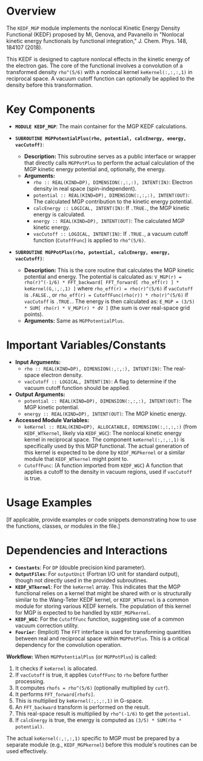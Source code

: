 # Overview

The `KEDF_MGP` module implements the nonlocal Kinetic Energy Density Functional (KEDF) proposed by Mi, Genova, and Pavanello in "Nonlocal kinetic energy functionals by functional integration," J. Chem. Phys. 148, 184107 (2018).

This KEDF is designed to capture nonlocal effects in the kinetic energy of the electron gas. The core of the functional involves a convolution of a transformed density `rho^(5/6)` with a nonlocal kernel `keKernel(:,:,:,1)` in reciprocal space. A vacuum cutoff function can optionally be applied to the density before this transformation.

# Key Components

- **`MODULE KEDF_MGP`**: The main container for the MGP KEDF calculations.

- **`SUBROUTINE MGPPotentialPlus(rho, potential, calcEnergy, energy, vacCutoff)`**:
  - **Description:** This subroutine serves as a public interface or wrapper that directly calls `MGPPotPlus` to perform the actual calculation of the MGP kinetic energy potential and, optionally, the energy.
  - **Arguments:**
    - `rho :: REAL(KIND=DP), DIMENSION(:,:,:), INTENT(IN)`: Electron density in real space (spin-independent).
    - `potential :: REAL(KIND=DP), DIMENSION(:,:,:), INTENT(OUT)`: The calculated MGP contribution to the kinetic energy potential.
    - `calcEnergy :: LOGICAL, INTENT(IN)`: If `.TRUE.`, the MGP kinetic energy is calculated.
    - `energy :: REAL(KIND=DP), INTENT(OUT)`: The calculated MGP kinetic energy.
    - `vacCutoff :: LOGICAL, INTENT(IN)`: If `.TRUE.`, a vacuum cutoff function (`CutoffFunc`) is applied to `rho^(5/6)`.

- **`SUBROUTINE MGPPotPlus(rho, potential, calcEnergy, energy, vacCutoff)`**:
  - **Description:** This is the core routine that calculates the MGP kinetic potential and energy.
    The potential is calculated as:
    `V_MGP(r) = rho(r)^(-1/6) * FFT_backward[ FFT_forward[ rho_eff(r) ] * keKernel(G,:,:,1) ]`
    where `rho_eff(r) = rho(r)^(5/6)` if `vacCutoff` is `.FALSE.`, or `rho_eff(r) = CutoffFunc(rho(r)) * rho(r)^(5/6)` if `vacCutoff` is `.TRUE.`.
    The energy is then calculated as:
    `E_MGP = (3/5) * SUM[ rho(r) * V_MGP(r) * dV ]` (the sum is over real-space grid points).
  - **Arguments:** Same as `MGPPotentialPlus`.

# Important Variables/Constants

- **Input Arguments:**
    - `rho :: REAL(KIND=DP), DIMENSION(:,:,:), INTENT(IN)`: The real-space electron density.
    - `vacCutoff :: LOGICAL, INTENT(IN)`: A flag to determine if the vacuum cutoff function should be applied.
- **Output Arguments:**
    - `potential :: REAL(KIND=DP), DIMENSION(:,:,:), INTENT(OUT)`: The MGP kinetic potential.
    - `energy :: REAL(KIND=DP), INTENT(OUT)`: The MGP kinetic energy.
- **Accessed Module Variables:**
    - `keKernel :: REAL(KIND=DP), ALLOCATABLE, DIMENSION(:,:,:,:)` (from `KEDF_WTkernel`, likely via `KEDF_WGC`): The nonlocal kinetic energy kernel in reciprocal space. The component `keKernel(:,:,:,1)` is specifically used by this MGP functional. The actual generation of this kernel is expected to be done by `KEDF_MGPkernel` or a similar module that `KEDF_WTkernel` might point to.
    - `CutoffFunc`: (A function imported from `KEDF_WGC`) A function that applies a cutoff to the density in vacuum regions, used if `vacCutoff` is true.

# Usage Examples

[If applicable, provide examples or code snippets demonstrating how to use the functions, classes, or modules in the file.]

# Dependencies and Interactions

- **`Constants`**: For `DP` (double precision kind parameter).
- **`OutputFiles`**: For `outputUnit` (Fortran I/O unit for standard output), though not directly used in the provided subroutines.
- **`KEDF_WTkernel`**: For the `keKernel` array. This indicates that the MGP functional relies on a kernel that might be shared with or is structurally similar to the Wang-Teter KEDF kernel, or `KEDF_WTkernel` is a common module for storing various KEDF kernels. The population of this kernel for MGP is expected to be handled by `KEDF_MGPkernel`.
- **`KEDF_WGC`**: For the `CutoffFunc` function, suggesting use of a common vacuum correction utility.
- **`Fourier`**: (Implicit) The `FFT` interface is used for transforming quantities between real and reciprocal space within `MGPPotPlus`. This is a critical dependency for the convolution operation.

**Workflow:**
When `MGPPotentialPlus` (or `MGPPotPlus`) is called:
1. It checks if `keKernel` is allocated.
2. If `vacCutoff` is true, it applies `CutoffFunc` to `rho` before further processing.
3. It computes `rhofs = rho^(5/6)` (optionally multiplied by `cutf`).
4. It performs `FFT_forward[rhofs]`.
5. This is multiplied by `keKernel(:,:,:,1)` in G-space.
6. An `FFT_backward` transform is performed on the result.
7. This real-space result is multiplied by `rho^(-1/6)` to get the `potential`.
8. If `calcEnergy` is true, the energy is computed as `(3/5) * SUM(rho * potential)`.

The actual `keKernel(:,:,:,1)` specific to MGP must be prepared by a separate module (e.g., `KEDF_MGPkernel`) before this module's routines can be used effectively.
